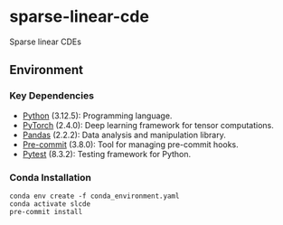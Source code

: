 # sparse-linear-cde
Sparse linear CDEs

## Environment

### Key Dependencies

- [Python](https://www.python.org/) (3.12.5): Programming language.
- [PyTorch](https://pytorch.org/) (2.4.0): Deep learning framework for tensor computations.
- [Pandas](https://pandas.pydata.org/) (2.2.2): Data analysis and manipulation library.
- [Pre-commit](https://pre-commit.com/) (3.8.0): Tool for managing pre-commit hooks.
- [Pytest](https://docs.pytest.org/en/stable/) (8.3.2): Testing framework for Python.

### Conda Installation

```
conda env create -f conda_environment.yaml
conda activate slcde
pre-commit install
```
